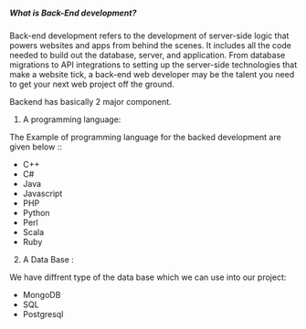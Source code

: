 ##### What is Back-End development?

Back-end development refers to the development of server-side logic that powers websites and apps from behind the scenes. It includes all the code needed to build out the database, server, and application. From database migrations to API integrations to setting up the server-side technologies that make a website tick, a back-end web developer may be the talent you need to get your next web project off the ground.


Backend has  basically 2 major component.


1. A programming language:

The Example of programming language for the  backed development are given below ::

* C++
* C#
* Java
* Javascript
* PHP
* Python
* Perl
* Scala
* Ruby



2. A Data Base :

We have diffrent type of the data base which we can use into our project:

* MongoDB
* SQL
* Postgresql

